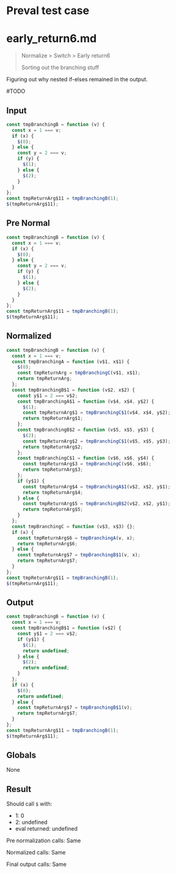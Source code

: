 # Preval test case

# early_return6.md

> Normalize > Switch > Early return6
>
> Sorting out the branching stuff

Figuring out why nested if-elses remained in the output.

#TODO

## Input

`````js filename=intro
const tmpBranchingB = function (v) {
  const x = 1 === v;
  if (x) {
    $(0);
  } else {
    const y = 2 === v;
    if (y) {
      $(1);
    } else {
      $(2);
    }
  }
};
const tmpReturnArg$11 = tmpBranchingB(1);
$(tmpReturnArg$11);
`````

## Pre Normal

`````js filename=intro
const tmpBranchingB = function (v) {
  const x = 1 === v;
  if (x) {
    $(0);
  } else {
    const y = 2 === v;
    if (y) {
      $(1);
    } else {
      $(2);
    }
  }
};
const tmpReturnArg$11 = tmpBranchingB(1);
$(tmpReturnArg$11);
`````

## Normalized

`````js filename=intro
const tmpBranchingB = function (v) {
  const x = 1 === v;
  const tmpBranchingA = function (v$1, x$1) {
    $(0);
    const tmpReturnArg = tmpBranchingC(v$1, x$1);
    return tmpReturnArg;
  };
  const tmpBranchingB$1 = function (v$2, x$2) {
    const y$1 = 2 === v$2;
    const tmpBranchingA$1 = function (v$4, x$4, y$2) {
      $(1);
      const tmpReturnArg$1 = tmpBranchingC$1(v$4, x$4, y$2);
      return tmpReturnArg$1;
    };
    const tmpBranchingB$2 = function (v$5, x$5, y$3) {
      $(2);
      const tmpReturnArg$2 = tmpBranchingC$1(v$5, x$5, y$3);
      return tmpReturnArg$2;
    };
    const tmpBranchingC$1 = function (v$6, x$6, y$4) {
      const tmpReturnArg$3 = tmpBranchingC(v$6, x$6);
      return tmpReturnArg$3;
    };
    if (y$1) {
      const tmpReturnArg$4 = tmpBranchingA$1(v$2, x$2, y$1);
      return tmpReturnArg$4;
    } else {
      const tmpReturnArg$5 = tmpBranchingB$2(v$2, x$2, y$1);
      return tmpReturnArg$5;
    }
  };
  const tmpBranchingC = function (v$3, x$3) {};
  if (x) {
    const tmpReturnArg$6 = tmpBranchingA(v, x);
    return tmpReturnArg$6;
  } else {
    const tmpReturnArg$7 = tmpBranchingB$1(v, x);
    return tmpReturnArg$7;
  }
};
const tmpReturnArg$11 = tmpBranchingB(1);
$(tmpReturnArg$11);
`````

## Output

`````js filename=intro
const tmpBranchingB = function (v) {
  const x = 1 === v;
  const tmpBranchingB$1 = function (v$2) {
    const y$1 = 2 === v$2;
    if (y$1) {
      $(1);
      return undefined;
    } else {
      $(2);
      return undefined;
    }
  };
  if (x) {
    $(0);
    return undefined;
  } else {
    const tmpReturnArg$7 = tmpBranchingB$1(v);
    return tmpReturnArg$7;
  }
};
const tmpReturnArg$11 = tmpBranchingB(1);
$(tmpReturnArg$11);
`````

## Globals

None

## Result

Should call `$` with:
 - 1: 0
 - 2: undefined
 - eval returned: undefined

Pre normalization calls: Same

Normalized calls: Same

Final output calls: Same
